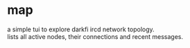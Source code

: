# map

a simple tui to explore darkfi ircd network topology.  
lists all active nodes, their connections and recent messages.
